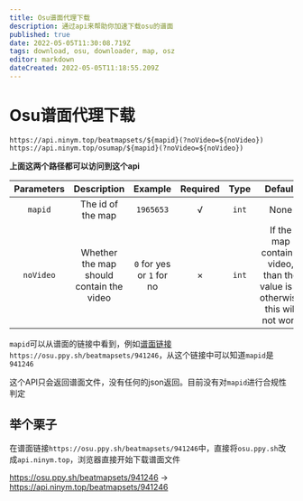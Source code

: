 ```yaml
---
title: Osu谱面代理下载
description: 通过api来帮助你加速下载osu的谱面
published: true
date: 2022-05-05T11:30:08.719Z
tags: download, osu, downloader, map, osz
editor: markdown
dateCreated: 2022-05-05T11:18:55.209Z
---
```


# Osu谱面代理下载

`https://api.ninym.top/beatmapsets/${mapid}(?noVideo=${noVideo})`
`https://api.ninym.top/osumap/${mapid}(?noVideo=${noVideo})`

**上面这两个路径都可以访问到这个api**

<div align='center'>

| Parameters | Description | Example | Required | Type | Default |
|:--:|:--:|:--:|:--:|:--:|:--:|
| `mapid` | The id of the map | `1965653` | √ | `int` | None |
| `noVideo` | Whether the map should contain the video | `0` for yes or `1` for no | × | `int` | If the map contain a video, than the value is `0`, otherwise this will not work |

</div>

`mapid`可以从谱面的链接中看到，例如[谱面链接](https://osu.ppy.sh/beatmapsets/941246)`https://osu.ppy.sh/beatmapsets/941246`，从这个链接中可以知道`mapid`是`941246`

这个API只会返回谱面文件，没有任何的json返回。目前没有对`mapid`进行合规性判定

## 举个栗子

在谱面链接`https://osu.ppy.sh/beatmapsets/941246`中，直接将`osu.ppy.sh`改成`api.ninym.top`，浏览器直接开始下载谱面文件

https://osu.ppy.sh/beatmapsets/941246 -> https://api.ninym.top/beatmapsets/941246